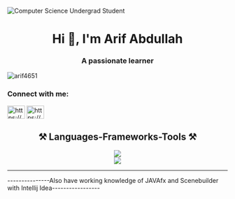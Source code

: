 ![                    Computer Science Undergrad Student](https://media.licdn.com/dms/image/D5616AQGKFdL13HUxTw/profile-displaybackgroundimage-shrink_350_1400/0/1683565346931?e=1709769600&v=beta&t=A3Jd6hKOetP9CwUW7D0gXnwFYPlCsF-Alvx6vbi__sA)
<h1 align="center">Hi 👋, I'm Arif Abdullah</h1>
<h3 align="center">A passionate learner</h3>

<p align="left"> <img src="https://komarev.com/ghpvc/?username=arif4651&label=Profile%20views&color=0e75b6&style=flat" alt="arif4651" /> </p>

<h3 align="left">Connect with me:</h3>
<p align="left">
<a href="https://www.linkedin.com/in/arif-abdullah11/" target="blank"><img align="center" src="https://raw.githubusercontent.com/rahuldkjain/github-profile-readme-generator/master/src/images/icons/Social/linked-in-alt.svg" alt="https://www.linkedin.com/in/arif-abdullah11/" height="30" width="40" /></a>
<a href="https://fb.com/arif1066" target="blank"><img align="center" src="https://raw.githubusercontent.com/rahuldkjain/github-profile-readme-generator/master/src/images/icons/Social/facebook.svg" alt="https://www.facebook.com/arif1066" height="30" width="40" /></a>
</p>
<h2 align="center">⚒️ Languages-Frameworks-Tools ⚒️</h2>
<div align="center">
    <img src="https://skillicons.dev/icons?i=c,cpp,java,python,github,git" /><br>
    <img src="https://skillicons.dev/icons?i=html,css,javascript,vscode,mysql" />
</div>
<hr/>

 ---------------Also have working knowledge of JAVAfx and Scenebuilder with Intellij Idea-----------------

